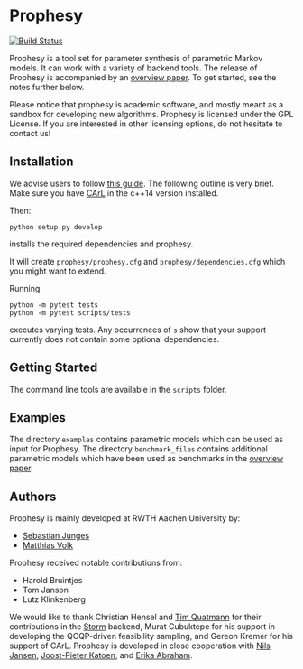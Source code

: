 Prophesy
========

[![Build Status](https://travis-ci.org/moves-rwth/prophesy.svg?branch=master)](https://travis-ci.org/moves-rwth/prophesy)

Prophesy is a tool set for parameter synthesis of parametric Markov models.
It can work with a variety of backend tools.
The release of Prophesy is accompanied by an [overview paper](https://arxiv.org/pdf/1903.07993.pdf).
To get started, see the notes further below.

Please notice that prophesy is academic software, and mostly meant as a sandbox for developing new algorithms.
Prophesy is licensed under the GPL License. If you are interested in other licensing options, do not hesitate to contact us!

Installation
------------

We advise users to follow [this guide](https://moves-rwth.github.io/prophesy/installation.html). The following outline is very brief.
Make sure you have [CArL](http://smtrat.github.io/carl/) in the c++14 version installed.

Then:

    python setup.py develop

installs the required dependencies and prophesy.

It will create `prophesy/prophesy.cfg` and `prophesy/dependencies.cfg` which you might want to extend.

Running:

    python -m pytest tests
    python -m pytest scripts/tests

executes varying tests. Any occurrences of `s` show that your support currently does not contain some optional dependencies.


Getting Started
---------------

The command line tools are available in the `scripts` folder.


Examples
--------
The directory `examples` contains parametric models which can be used as input for Prophesy.
The directory `benchmark_files` contains additional parametric models which have been used as benchmarks in the [overview paper](https://arxiv.org/pdf/1903.07993.pdf).


Authors
-------

Prophesy is mainly developed at RWTH Aachen University by:

- [Sebastian Junges](https://moves.rwth-aachen.de/people/sebastian-junges/)
- [Matthias Volk](https://moves.rwth-aachen.de/people/volk/)

Prophesy received notable contributions from:

- Harold Bruintjes
- Tom Janson
- Lutz Klinkenberg

We would like to thank Christian Hensel and [Tim Quatmann](https://moves.rwth-aachen.de/people/quatmann/) for their contributions in the [Storm](https://www.stormchecker.org) backend,
Murat Cubuktepe for his support in developing the QCQP-driven feasibility sampling,
and Gereon Kremer for his support of CArL.
Prophesy is developed in close cooperation with [Nils Jansen](http://nilsjansen.org), [Joost-Pieter Katoen](http://www-i2.informatik.rwth-aachen.de/~katoen/), and [Erika Abraham](https://ths.rwth-aachen.de/people/erika-abraham/).
